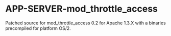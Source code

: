 APP-SERVER-mod_throttle_access
==============================

Patched source for mod_throttle_access 0.2 for    Apache 1.3.X with a binaries precompiled for platform OS/2.
